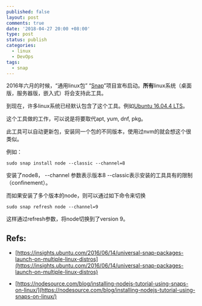 ```yaml
---
published: false
layout: post
comments: true
date: '2018-04-27 20:00 +08:00'
type: post
status: publish
categories:
  - linux
  - DevOps
tags:
  - snap
---
```

2016年六月的时候，“通用linux包” “[Snap](https://snapcraft.io)”项目宣布启动。**所有**linux系统（桌面版，服务器版，嵌入式）将会支持此工具。

到现在，许多linux系统已经默认包含了这个工具。例如[Ubuntu 16.04.4 LTS](http://releases.ubuntu.com/16.04/)。

这个工具做的工作，可以说是将要取代apt, yum, dnf, pkg。 

此工具可以自动更新包，安装同一个包的不同版本，使用过nvm的就会想这个很类似。

例如：
```shell
sudo snap install node --classic --channel=8
```
安装了node8， --channel 参数表示版本8 --classic表示安装的工具具有的限制（confinement）。

而如果安装了多个版本的node，则可以通过如下命令来切换
```shell
sudo snap refresh node --channel=9
```
这样通过refresh参数，将node切换到了version 9。



## Refs:
- [https://insights.ubuntu.com/2016/06/14/universal-snap-packages-launch-on-multiple-linux-distros](https://insights.ubuntu.com/2016/06/14/universal-snap-packages-launch-on-multiple-linux-distros)

- [https://nodesource.com/blog/installing-nodejs-tutorial-using-snaps-on-linux/](https://nodesource.com/blog/installing-nodejs-tutorial-using-snaps-on-linux/)


